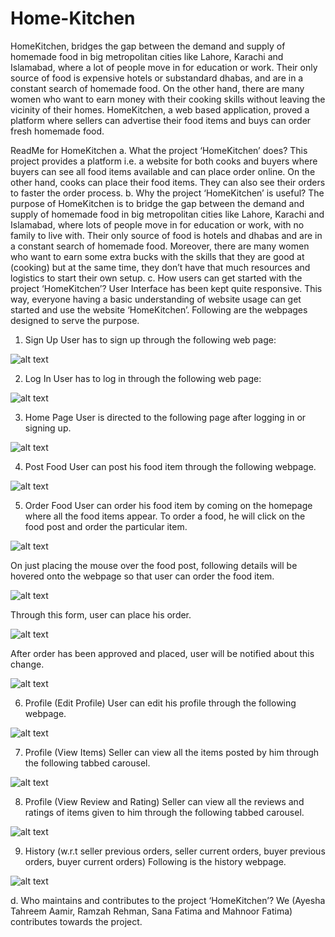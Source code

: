 # Home-Kitchen
HomeKitchen, bridges the gap between the demand and supply of homemade
food in big metropolitan cities like Lahore, Karachi and Islamabad, where a lot of people move in
for education or work. Their only source of food is expensive hotels or substandard dhabas,
and are in a constant search of homemade food. On the other hand, there are many women who want to earn money with their cooking skills without leaving the vicinity of their homes. HomeKitchen, a web based application, proved a platform where sellers can advertise their food items and buys can order fresh homemade food.



ReadMe for HomeKitchen
a.	What the project ‘HomeKitchen’ does?
This project provides a platform i.e. a website for both cooks and buyers where buyers can see all food items available and can place order online. On the other hand, cooks can place their food items. They can also see their orders to faster the order process.
b.	Why the project ‘HomeKitchen’ is useful?
The purpose of HomeKitchen is to bridge the gap between the demand and supply of homemade food in big metropolitan cities like Lahore, Karachi and Islamabad, where lots of people move in for education or work, with no family to live with. Their only source of food is hotels and dhabas and are in a constant search of homemade food. Moreover, there are many women who want to earn some extra bucks with the skills that they are good at (cooking) but at the same time, they don’t have that much resources and logistics to start their own setup.
c.	How users can get started with the project ‘HomeKitchen’?
User Interface has been kept quite responsive. This way, everyone having a basic understanding of website usage can get started and use the website ‘HomeKitchen’. Following are the webpages designed to serve the purpose. 

1.	Sign Up
User has to sign up through the following web page:

![alt text](https://github.com/RamzahRehmanPAK/Home-Kitchen/blob/master/HomeKitchen/HomeKitchen/Website%20Screenshots/image001.jpg)

2.	Log In
User has to log in through the following web page:

![alt text](https://github.com/RamzahRehmanPAK/Home-Kitchen/blob/master/HomeKitchen/HomeKitchen/Website%20Screenshots/image002.png)

3.	Home Page
User is directed to the following page after logging in or signing up.

![alt text](https://github.com/RamzahRehmanPAK/Home-Kitchen/blob/master/HomeKitchen/HomeKitchen/Website%20Screenshots/image003.jpg)

4.	Post Food
User can post his food item through the following webpage. 

![alt text](https://github.com/RamzahRehmanPAK/Home-Kitchen/blob/master/HomeKitchen/HomeKitchen/Website%20Screenshots/image004.jpg)

5.	Order Food
User can order his food item by coming on the homepage where all the food items appear. To order a food, he will click on the food post and order the particular item. 

![alt text](https://github.com/RamzahRehmanPAK/Home-Kitchen/blob/master/HomeKitchen/HomeKitchen/Website%20Screenshots/image005.png) 

On just placing the mouse over the food post, following details will be hovered onto the webpage so that user can order the food item.

 ![alt text](https://github.com/RamzahRehmanPAK/Home-Kitchen/blob/master/HomeKitchen/HomeKitchen/Website%20Screenshots/image006.png)

Through this form, user can place his order.

 ![alt text](https://github.com/RamzahRehmanPAK/Home-Kitchen/blob/master/HomeKitchen/HomeKitchen/Website%20Screenshots/image007.jpg)

After order has been approved and placed, user will be notified about this change.

 ![alt text](https://github.com/RamzahRehmanPAK/Home-Kitchen/blob/master/HomeKitchen/HomeKitchen/Website%20Screenshots/image008.jpg)

6.	Profile (Edit Profile)
User can edit his profile through the following webpage. 
 
![alt text](https://github.com/RamzahRehmanPAK/Home-Kitchen/blob/master/HomeKitchen/HomeKitchen/Website%20Screenshots/image009.jpg) 

7.	Profile (View Items)
Seller can view all the items posted by him through the following tabbed carousel. 

 ![alt text](https://github.com/RamzahRehmanPAK/Home-Kitchen/blob/master/HomeKitchen/HomeKitchen/Website%20Screenshots/image010.jpg)
 
8.	Profile (View Review and Rating)
Seller can view all the reviews and ratings of items given to him through the following tabbed carousel. 

 ![alt text](https://github.com/RamzahRehmanPAK/Home-Kitchen/blob/master/HomeKitchen/HomeKitchen/Website%20Screenshots/image011.png)
 
9.	History (w.r.t seller previous orders, seller current orders, buyer previous orders, buyer current orders)
Following is the history webpage.

![alt text](https://github.com/RamzahRehmanPAK/Home-Kitchen/blob/master/HomeKitchen/HomeKitchen/Website%20Screenshots/image012.jpg) 

d.	Who maintains and contributes to the project ‘HomeKitchen’?
We (Ayesha Tahreem Aamir, Ramzah Rehman, Sana Fatima and Mahnoor Fatima) contributes towards the project. 

